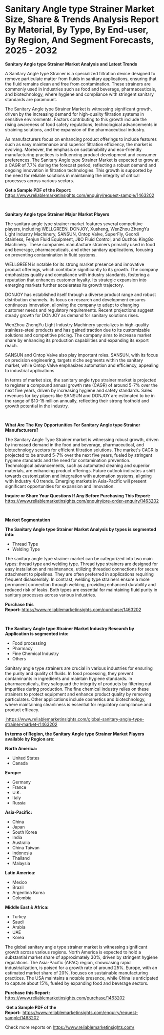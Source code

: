 <p><h1>Sanitary Angle type Strainer Market Size, Share & Trends Analysis Report By Material, By Type, By End-user, By Region, And Segment Forecasts, 2025 - 2032</h1></p><p><strong>Sanitary Angle type Strainer Market Analysis and Latest Trends</strong></p>
<p><p>A Sanitary Angle type Strainer is a specialized filtration device designed to remove particulate matter from fluids in sanitary applications, ensuring that the fluid remains clean and free from contamination. These strainers are commonly used in industries such as food and beverage, pharmaceuticals, and biotechnology, where hygiene and compliance with stringent sanitary standards are paramount. </p><p>The Sanitary Angle type Strainer Market is witnessing significant growth, driven by the increasing demand for high-quality filtration systems in sensitive environments. Factors contributing to this growth include the rising awareness of food safety regulations, technological advancements in straining solutions, and the expansion of the pharmaceutical industry. </p><p>As manufacturers focus on enhancing product offerings to include features such as easy maintenance and superior filtration efficiency, the market is evolving. Moreover, the emphasis on sustainability and eco-friendly manufacturing practices is influencing product development and consumer preferences. The Sanitary Angle type Strainer Market is expected to grow at a CAGR of 7.7% during the forecast period, reflecting a robust demand and ongoing innovation in filtration technologies. This growth is supported by the need for reliable solutions in maintaining the integrity of critical processes across various sectors.</p></p>
<p><strong>Get a Sample PDF of the Report:&nbsp;</strong> <a href="https://www.reliablemarketinsights.com/enquiry/request-sample/1463202?utm_campaign=3317&utm_medium=2&utm_source=Github&utm_content=ia&utm_term=12042025&utm_id=sanitary-angle-type-strainer">https://www.reliablemarketinsights.com/enquiry/request-sample/1463202</a></p>
<p>&nbsp;</p>
<p><strong>Sanitary Angle type Strainer Major Market Players</strong></p>
<p><p>The sanitary angle type strainer market features several competitive players, including WELLGREEN, DONJOY, Xusheng, WenZhou ZhengYu Light Industry Machinery, SANSUN, Ontop Valve, SuperFly, Geordi Stainless, Fenjun Fluid Equipment, J&O Fluid Control, and Quzhou KingGo Machinery. These companies manufacture strainers primarily used in food and beverage, pharmaceuticals, and other sanitary applications, focusing on preventing contamination in fluid systems.</p><p>WELLGREEN is notable for its strong market presence and innovative product offerings, which contribute significantly to its growth. The company emphasizes quality and compliance with industry standards, fostering a reputation that enhances customer loyalty. Its strategic expansion into emerging markets further accelerates its growth trajectory.</p><p>DONJOY has established itself through a diverse product range and robust distribution channels. Its focus on research and development ensures continuous innovation, allowing the company to adapt to changing customer needs and regulatory requirements. Recent projections suggest steady growth for DONJOY as demand for sanitary solutions rises.</p><p>WenZhou ZhengYu Light Industry Machinery specializes in high-quality stainless-steel products and has gained traction due to its customizable solutions and competitive pricing. The company aims to increase market share by enhancing its production capabilities and expanding its export reach.</p><p>SANSUN and Ontop Valve also play important roles. SANSUN, with its focus on precision engineering, targets niche segments within the sanitary market, while Ontop Valve emphasizes automation and efficiency, appealing to industrial applications.</p><p>In terms of market size, the sanitary angle type strainer market is projected to register a compound annual growth rate (CAGR) of around 5-7% over the next five years, driven by increasing hygiene and safety standards. Sales revenues for key players like SANSUN and DONJOY are estimated to be in the range of $10-15 million annually, reflecting their strong foothold and growth potential in the industry.</p></p>
<p>&nbsp;</p>
<p><strong>What Are The Key Opportunities For Sanitary Angle type Strainer Manufacturers?</strong></p>
<p><p>The Sanitary Angle Type Strainer market is witnessing robust growth, driven by increased demand in the food and beverage, pharmaceutical, and biotechnology sectors for efficient filtration solutions. The market's CAGR is projected to be around 5-7% over the next five years, fueled by stringent hygiene standards and the need for contamination prevention. Technological advancements, such as automated cleaning and superior materials, are enhancing product offerings. Future outlook indicates a shift towards customization and integration with automation systems, aligning with Industry 4.0 trends. Emerging markets in Asia-Pacific will present significant opportunities for expansion and innovation.</p></p>
<p><strong>Inquire or Share Your Questions If Any Before Purchasing This Report:</strong> <a href="https://www.reliablemarketinsights.com/enquiry/pre-order-enquiry/1463202?utm_campaign=3317&utm_medium=2&utm_source=Github&utm_content=ia&utm_term=12042025&utm_id=sanitary-angle-type-strainer">https://www.reliablemarketinsights.com/enquiry/pre-order-enquiry/1463202</a></p>
<p>&nbsp;</p>
<p><strong>Market Segmentation</strong></p>
<p><strong>The Sanitary Angle type Strainer Market Analysis by types is segmented into:</strong></p>
<p><ul><li>Thread Type</li><li>Welding Type</li></ul></p>
<p><p>The sanitary angle type strainer market can be categorized into two main types: thread type and welding type. Thread type strainers are designed for easy installation and maintenance, utilizing threaded connections for secure attachment to pipelines. They are often preferred in applications requiring frequent disassembly. In contrast, welding type strainers ensure a more permanent connection through welding, providing enhanced durability and reduced risk of leaks. Both types are essential for maintaining fluid purity in sanitary processes across various industries.</p></p>
<p><strong>Purchase this Report:&nbsp;</strong><a href="https://www.reliablemarketinsights.com/purchase/1463202?utm_campaign=3317&utm_medium=2&utm_source=Github&utm_content=ia&utm_term=12042025&utm_id=sanitary-angle-type-strainer">https://www.reliablemarketinsights.com/purchase/1463202</a></p>
<p>&nbsp;</p>
<p><strong>The Sanitary Angle type Strainer Market Industry Research by Application is segmented into:</strong></p>
<p><ul><li>Food processing</li><li>Pharmacy</li><li>Fine Chemical Industry</li><li>Others</li></ul></p>
<p><p>Sanitary angle type strainers are crucial in various industries for ensuring the purity and quality of fluids. In food processing, they prevent contaminants in ingredients and maintain hygiene standards. In pharmaceuticals, they safeguard the integrity of products by filtering out impurities during production. The fine chemical industry relies on these strainers to protect equipment and enhance product quality by removing particulates. Other applications include cosmetics and biotechnology, where maintaining cleanliness is essential for regulatory compliance and product efficacy.</p></p>
<p><a href="https://www.reliablemarketinsights.com/global-sanitary-angle-type-strainer-market-r1463202?utm_campaign=3317&utm_medium=2&utm_source=Github&utm_content=ia&utm_term=12042025&utm_id=sanitary-angle-type-strainer">&nbsp;https://www.reliablemarketinsights.com/global-sanitary-angle-type-strainer-market-r1463202</a></p>
<p><strong>In terms of Region, the Sanitary Angle type Strainer Market Players available by Region are:</strong></p>
<p>
    <p> <strong> North America: </strong>
        <ul>
            <li>United States</li>
            <li>Canada</li>
        </ul>
        </p> 
    <p> <strong> Europe: </strong>
        <ul>
            <li>Germany</li>
            <li>France</li>
            <li>U.K.</li>
            <li>Italy</li>
            <li>Russia</li>
        </ul>
        </p> 
    <p> <strong> Asia-Pacific: </strong>
        <ul>
            <li>China</li>
            <li>Japan</li>
            <li>South Korea</li>
            <li>India</li>
            <li>Australia</li>
            <li>China Taiwan</li>
            <li>Indonesia</li>
            <li>Thailand</li>
            <li>Malaysia</li>
        </ul>
        </p> 
    <p> <strong> Latin America: </strong>
        <ul>
            <li>Mexico</li>
            <li>Brazil</li>
            <li>Argentina Korea</li>
            <li>Colombia</li>
        </ul>
        </p> 
    <p> <strong> Middle East & Africa: </strong>
        <ul>
            <li>Turkey</li>
            <li>Saudi</li>
            <li>Arabia</li>
            <li>UAE</li>
            <li>Korea</li>
        </ul>
    </p>
    </p>
<p><p>The global sanitary angle type strainer market is witnessing significant growth across various regions. North America is expected to hold a substantial market share of approximately 30%, driven by stringent hygiene regulations. The Asia-Pacific (APAC) region, showcasing rapid industrialization, is poised for a growth rate of around 25%. Europe, with an estimated market share of 20%, focuses on sustainable manufacturing practices. The USA maintains a notable presence, while China is anticipated to capture about 15%, fueled by expanding food and beverage sectors.</p></p>
<p><strong>Purchase this Report: </strong><a href="https://www.reliablemarketinsights.com/purchase/1463202?utm_campaign=3317&utm_medium=2&utm_source=Github&utm_content=ia&utm_term=12042025&utm_id=sanitary-angle-type-strainer">https://www.reliablemarketinsights.com/purchase/1463202</a></p>
<p>&nbsp;<strong>Get a Sample PDF of the Report:&nbsp;&nbsp;</strong><a href="https://www.reliablemarketinsights.com/enquiry/request-sample/1463202?utm_campaign=3317&utm_medium=2&utm_source=Github&utm_content=ia&utm_term=12042025&utm_id=sanitary-angle-type-strainer">https://www.reliablemarketinsights.com/enquiry/request-sample/1463202</a></p>
<p><strong></strong></p>
<p>Check more reports on <a href="https://www.reliablemarketinsights.com/?utm_campaign=3317&utm_medium=2&utm_source=Github&utm_content=ia&utm_term=12042025&utm_id=sanitary-angle-type-strainer">https://www.reliablemarketinsights.com/</a></p>